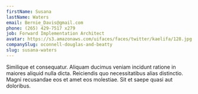 ```yaml
---
firstName: Susana
lastName: Waters
email: Bernie_Davis@gmail.com
phone: (265) 429-7517 x279
job: Forward Implementation Architect
avatar: https://s3.amazonaws.com/uifaces/faces/twitter/kaelifa/128.jpg
companySlug: oconnell-douglas-and-beatty
slug: susana-waters
---
```

Similique et consequatur. Aliquam ducimus veniam incidunt ratione in maiores aliquid nulla dicta. Reiciendis quo necessitatibus alias distinctio. Magni recusandae eos et amet eos molestiae. Sit et saepe quasi aut doloribus.
